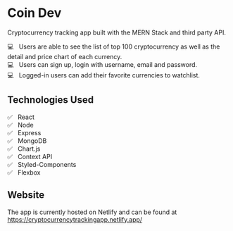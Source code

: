 # Coin Dev

Cryptocurrency tracking app built with the MERN Stack and third party API.

:computer: &nbsp; Users are able to see the list of top 100 cryptocurrency as well as the detail and price chart of each currency.  
:computer: &nbsp; Users can sign up, login with username, email and password.  
:computer: &nbsp; Logged-in users can add their favorite currencies to watchlist.  


## Technologies Used
:white_check_mark: &nbsp; React  
:white_check_mark: &nbsp; Node  
:white_check_mark: &nbsp; Express  
:white_check_mark: &nbsp; MongoDB  
:white_check_mark: &nbsp; Chart.js  
:white_check_mark: &nbsp; Context API  
:white_check_mark: &nbsp; Styled-Components  
:white_check_mark: &nbsp; Flexbox  



## Website

The app is currently hosted on Netlify and can be found at https://cryptocurrencytrackingapp.netlify.app/
